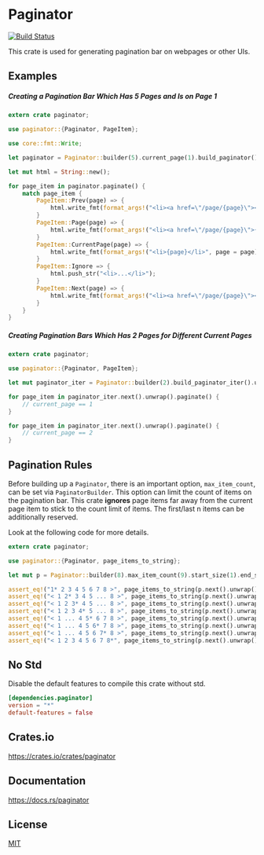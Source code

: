 Paginator
====================

[![Build Status](https://travis-ci.org/magiclen/paginator.svg?branch=master)](https://travis-ci.org/magiclen/paginator)

This crate is used for generating pagination bar on webpages or other UIs.

## Examples

##### Creating a Pagination Bar Which Has 5 Pages and Is on Page 1

```rust
extern crate paginator;

use paginator::{Paginator, PageItem};

use core::fmt::Write;

let paginator = Paginator::builder(5).current_page(1).build_paginator().unwrap();

let mut html = String::new();

for page_item in paginator.paginate() {
    match page_item {
        PageItem::Prev(page) => {
            html.write_fmt(format_args!("<li><a href=\"/page/{page}\"><i class=\"fas fa-angle-left\"></i></a></li>", page = page)).unwrap();
        }
        PageItem::Page(page) => {
            html.write_fmt(format_args!("<li><a href=\"/page/{page}\">{page}</a></li>", page = page)).unwrap();
        }
        PageItem::CurrentPage(page) => {
            html.write_fmt(format_args!("<li>{page}</li>", page = page)).unwrap();
        }
        PageItem::Ignore => {
            html.push_str("<li>...</li>");
        }
        PageItem::Next(page) => {
            html.write_fmt(format_args!("<li><a href=\"/page/{page}\"><i class=\"fas fa-angle-right\"></i></a></li>", page = page)).unwrap();
        }
    }
}
```

##### Creating Pagination Bars Which Has 2 Pages for Different Current Pages

```rust
extern crate paginator;

use paginator::{Paginator, PageItem};

let mut paginator_iter = Paginator::builder(2).build_paginator_iter().unwrap();

for page_item in paginator_iter.next().unwrap().paginate() {
    // current_page == 1
}

for page_item in paginator_iter.next().unwrap().paginate() {
    // current_page == 2
}
```

## Pagination Rules

Before building up a `Paginator`, there is an important option, `max_item_count`, can be set via `PaginatorBuilder`. This option can limit the count of items on the pagination bar. This crate **ignores** page items far away from the current page item to stick to the count limit of items. The first/last n items can be additionally reserved.

Look at the following code for more details.

```rust
extern crate paginator;

use paginator::{Paginator, page_items_to_string};

let mut p = Paginator::builder(8).max_item_count(9).start_size(1).end_size(1).build_paginator_iter().unwrap();

assert_eq!("1* 2 3 4 5 6 7 8 >", page_items_to_string(p.next().unwrap().paginate().as_slice()));
assert_eq!("< 1 2* 3 4 5 ... 8 >", page_items_to_string(p.next().unwrap().paginate().as_slice()));
assert_eq!("< 1 2 3* 4 5 ... 8 >", page_items_to_string(p.next().unwrap().paginate().as_slice()));
assert_eq!("< 1 2 3 4* 5 ... 8 >", page_items_to_string(p.next().unwrap().paginate().as_slice()));
assert_eq!("< 1 ... 4 5* 6 7 8 >", page_items_to_string(p.next().unwrap().paginate().as_slice()));
assert_eq!("< 1 ... 4 5 6* 7 8 >", page_items_to_string(p.next().unwrap().paginate().as_slice()));
assert_eq!("< 1 ... 4 5 6 7* 8 >", page_items_to_string(p.next().unwrap().paginate().as_slice()));
assert_eq!("< 1 2 3 4 5 6 7 8*", page_items_to_string(p.next().unwrap().paginate().as_slice()));
```

## No Std

Disable the default features to compile this crate without std.

```toml
[dependencies.paginator]
version = "*"
default-features = false
```

## Crates.io

https://crates.io/crates/paginator

## Documentation

https://docs.rs/paginator

## License

[MIT](LICENSE)
